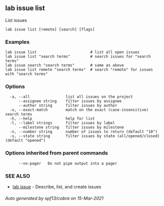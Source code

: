 ## lab issue list

List issues

```
lab issue list [remote] [search] [flags]
```

### Examples

```
lab issue list                        # list all open issues
lab issue list "search terms"         # search issues for "search terms"
lab issue search "search terms"       # same as above
lab issue list remote "search terms"  # search "remote" for issues with "search terms"
```

### Options

```
  -a, --all                list all issues on the project
      --assignee string    filter issues by assignee
      --author string      filter issues by author
  -x, --exact-match        match on the exact (case-insensitive) search terms
  -h, --help               help for list
  -l, --label strings      filter issues by label
      --milestone string   filter issues by milestone
  -n, --number string      number of issues to return (default "10")
  -s, --state string       filter issues by state (all/opened/closed) (default "opened")
```

### Options inherited from parent commands

```
      --no-pager   Do not pipe output into a pager
```

### SEE ALSO

* [lab issue](lab_issue.md)	 - Describe, list, and create issues

###### Auto generated by spf13/cobra on 15-Mar-2021
